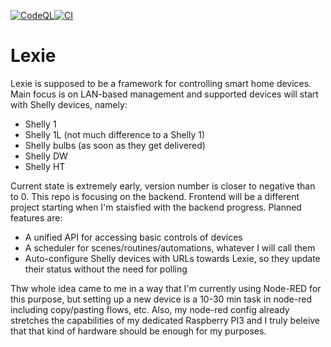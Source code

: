 [![CodeQL](https://github.com/Medve01/Lexie/actions/workflows/codeql-analysis.yml/badge.svg)](https://github.com/Medve01/Lexie/actions/workflows/codeql-analysis.yml)[![CI](https://github.com/Medve01/Lexie/actions/workflows/test_develop.yml/badge.svg)](https://github.com/Medve01/Lexie/actions/workflows/test_develop.yml)
# Lexie

Lexie is supposed to be a framework for controlling smart home devices. Main focus is on LAN-based management and supported devices will start with Shelly devices, namely:
- Shelly 1
- Shelly 1L (not much difference to a Shelly 1)
- Shelly bulbs (as soon as they get delivered)
- Shelly DW
- Shelly HT

Current state is extremely early, version number is closer to negative than to 0. This repo is focusing on the backend. Frontend will be a different project starting when I'm staisfied with the backend progress. Planned features are:
- A unified API for accessing basic controls of devices
- A scheduler for scenes/routines/automations, whatever I will call them
- Auto-configure Shelly devices with URLs towards Lexie, so they update their status without the need for polling

Thw whole idea came to me in a way that I'm currently using Node-RED for this purpose, but setting up a new device is a 10-30 min task in node-red including copy/pasting flows, etc. Also, my node-red config already stretches the capabilities of my dedicated Raspberry PI3 and I truly beleive that that kind of hardware should be enough for my purposes.
